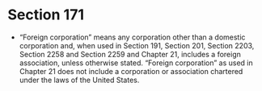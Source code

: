 # Section 171

- “Foreign corporation” means any corporation other than a domestic corporation and, when used in Section 191, Section 201, Section 2203, Section 2258 and Section 2259 and Chapter 21, includes a foreign association, unless otherwise stated. “Foreign corporation” as used in Chapter 21 does not include a corporation or association chartered under the laws of the United States.